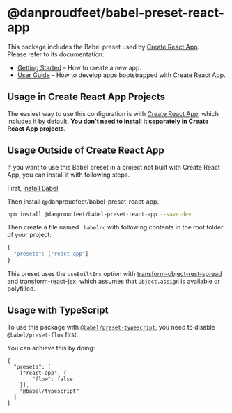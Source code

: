 # @danproudfeet/babel-preset-react-app

This package includes the Babel preset used by [Create React App](https://github.com/facebook/create-react-app).<br>
Please refer to its documentation:

* [Getting Started](https://github.com/facebook/create-react-app/blob/master/README.md#getting-started) – How to create a new app.
* [User Guide](https://github.com/facebook/create-react-app/blob/master/packages/react-scripts/template/README.md) – How to develop apps bootstrapped with Create React App.

## Usage in Create React App Projects

The easiest way to use this configuration is with [Create React App](https://github.com/facebook/create-react-app), which includes it by default. **You don’t need to install it separately in Create React App projects.**

## Usage Outside of Create React App

If you want to use this Babel preset in a project not built with Create React App, you can install it with following steps.

First, [install Babel](https://babeljs.io/docs/setup/).

Then install @danproudfeet/babel-preset-react-app.

```sh
npm install @danproudfeet/babel-preset-react-app --save-dev
```

Then create a file named `.babelrc` with following contents in the root folder of your project:

```js
{
  "presets": ["react-app"]
}
```

This preset uses the `useBuiltIns` option with [transform-object-rest-spread](http://babeljs.io/docs/plugins/transform-object-rest-spread/) and [transform-react-jsx](http://babeljs.io/docs/plugins/transform-react-jsx/), which assumes that `Object.assign` is available or polyfilled.

## Usage with TypeScript

To use this package with [`@babel/preset-typescript`](https://www.npmjs.com/package/@babel/preset-typescript), you need to disable `@babel/preset-flow` first.

You can achieve this by doing:

```
{
  "presets": [
    ["react-app", {
        "flow": false
    }],
    "@babel/typescript"
  ]
}
```
